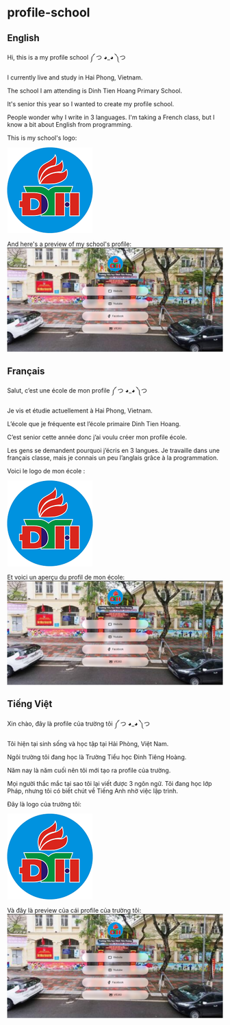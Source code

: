 # profile-school
## English 
Hi, this is a my profile school ༼ つ ◕_◕ ༽つ

I currently live and study in Hai Phong, Vietnam.

The school I am attending is Dinh Tien Hoang Primary School.

It's senior this year so I wanted to create my profile school.

People wonder why I write in 3 languages. I'm taking a French class, but I know a bit about English from programming.

This is my school's logo:

![alt text](/img/DTH.png "Dinh Tien Hoang Primary School")

And here's a preview of my school's profile:
![alt text](/img/preview.png "Preview")

## Français
Salut, c’est une école de mon profile ༼ つ ◕_◕ ༽つ

Je vis et étudie actuellement à Hai Phong, Vietnam.

L’école que je fréquente est l’école primaire Dinh Tien Hoang.

C’est senior cette année donc j’ai voulu créer mon profile école.

Les gens se demandent pourquoi j’écris en 3 langues. Je travaille dans une français classe, mais je connais un peu l’anglais grâce à la programmation.

Voici le logo de mon école :

![alt text](/img/DTH.png "L’école primaire Dinh Tien Hoang")

Et voici un aperçu du profil de mon école:
![alt text](/img/preview.png "Aperçu")

## Tiếng Việt
Xin chào, đây là profile của trường tôi ༼ つ ◕_◕ ༽つ

Tôi hiện tại sinh sống và học tập tại Hải Phòng, Việt Nam.

Ngôi trường tôi đang học là Trường Tiểu học Đinh Tiêng Hoàng.

Năm nay là năm cuối nên tôi mới tạo ra profile của trường.

Mọi người thắc mắc tại sao tôi lại viết được 3 ngôn ngữ. Tôi đang học lớp Pháp, nhưng tôi có biết chút về Tiếng Anh nhờ việc lập trình.

Đây là logo của trường tôi:

![alt text](/img/DTH.png "Trường Tiểu học Đinh Tiêng Hoàng")

Và đây là preview của cái profile của trường tôi:
![alt text](/img/preview.png "Preview")
